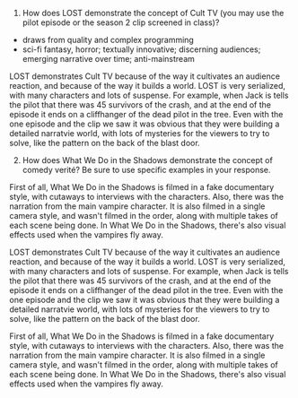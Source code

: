 1. How does LOST demonstrate the concept of Cult TV (you may use the pilot episode or the season 2 clip screened in class)? 

- draws from quality and complex programming
- sci-fi fantasy, horror; textually innovative; discerning audiences; emerging narrative over time; anti-mainstream

LOST demonstrates Cult TV because of the way it cultivates an audience reaction, and because of the way it builds a world. LOST is very serialized, with many characters and lots of suspense. For example, when Jack is tells the pilot that there was 45 survivors of the crash, and at the end of the episode it ends on a cliffhanger of the dead pilot in the tree. Even with the one episode and the clip we saw it was obvious that they were building a detailed narratvie world, with lots of mysteries for the viewers to try to solve, like the pattern on the back of the blast door. 

2. How does What We Do in the Shadows demonstrate the concept of comedy verité? Be sure to use specific examples in your response.

First of all, What We Do in the Shadows is filmed in a fake documentary style, with cutaways to interviews with the characters. Also, there was the narration from the main vampire character. It is also filmed in a single camera style, and wasn't filmed in the order, along with multiple takes of each scene being done. In What We Do in the Shadows, there's also visual effects used when the vampires fly away. 


LOST demonstrates Cult TV because of the way it cultivates an audience reaction, and because of the way it builds a world. LOST is very serialized, with many characters and lots of suspense. For example, when Jack is tells the pilot that there was 45 survivors of the crash, and at the end of the episode it ends on a cliffhanger of the dead pilot in the tree. Even with the one episode and the clip we saw it was obvious that they were building a detailed narratvie world, with lots of mysteries for the viewers to try to solve, like the pattern on the back of the blast door. 

First of all, What We Do in the Shadows is filmed in a fake documentary style, with cutaways to interviews with the characters. Also, there was the narration from the main vampire character. It is also filmed in a single camera style, and wasn't filmed in the order, along with multiple takes of each scene being done. In What We Do in the Shadows, there's also visual effects used when the vampires fly away. 




